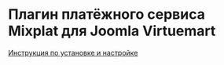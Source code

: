 Плагин платёжного сервиса Mixplat для Joomla Virtuemart
===================

[Инструкция по установке и настройке ](https://mixplat.ru/developers/solutions/joomla-virtuemart-payment-module/)